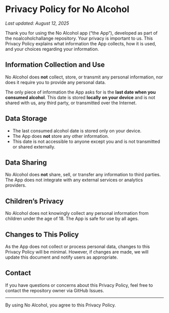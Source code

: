 # Privacy Policy for No Alcohol

_Last updated: August 12, 2025_

Thank you for using the No Alcohol app (“the App”), developed as part of the noalcoholchallange repository. Your privacy is important to us. This Privacy Policy explains what information the App collects, how it is used, and your choices regarding your information.

## Information Collection and Use

No Alcohol does **not** collect, store, or transmit any personal information, nor does it require you to provide any personal data.

The only piece of information the App asks for is the **last date when you consumed alcohol**. This date is stored **locally on your device** and is not shared with us, any third party, or transmitted over the Internet.

## Data Storage

- The last consumed alcohol date is stored only on your device.
- The App does **not** store any other information.
- This date is not accessible to anyone except you and is not transmitted or shared externally.

## Data Sharing

No Alcohol does **not** share, sell, or transfer any information to third parties. The App does not integrate with any external services or analytics providers.

## Children’s Privacy

No Alcohol does not knowingly collect any personal information from children under the age of 18. The App is safe for use by all ages.

## Changes to This Policy

As the App does not collect or process personal data, changes to this Privacy Policy will be minimal. However, if changes are made, we will update this document and notify users as appropriate.

## Contact

If you have questions or concerns about this Privacy Policy, feel free to contact the repository owner via GitHub Issues.

---

By using No Alcohol, you agree to this Privacy Policy.

